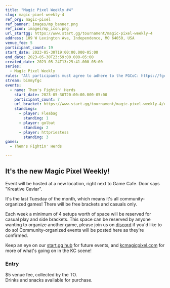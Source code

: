 ```yaml
---
title: "Magic Pixel Weekly #4"
slug: magic-pixel-weekly-4
ref_org: magic-pixel
ref_banner: images/mp_banner.png
ref_icon: images/mp_icon.png
url_startgg: https://www.start.gg/tournament/magic-pixel-weekly-4
address: 109 W Lexington Ave, Independence, MO 64050, USA
venue_fee: 5
participant_count: 19
start_date: 2023-05-30T19:00:00.000-05:00
end_date: 2023-05-30T23:59:00.000-05:00
created_date: 2023-05-24T13:25:41.000-05:00
series:
  - Magic Pixel Weekly
rules: "All participants must agree to adhere to the FGCoC: https://fgcoc.com/"
stream: bimmyfgc
events:
  - name: Them's Fightin' Herds
    start_date: 2023-05-30T20:00:00.000-05:00
    participant_count: 7
    url_bracket: https://www.start.gg/tournament/magic-pixel-weekly-4/events/them-s-fightin-herds/brackets/1380246/2097651
    standings:
      - player: Fleabag
        standing: 1
      - player: golbat
        standing: 2
      - player: httpriestess
        standing: 3
games:
  - Them's Fightin' Herds

---
```


## It's the new Magic Pixel Weekly! 

Event will be hosted at a new location, right next to Game Cafe. Door says "Kreative Caviar".   

It's the last Tuesday of the month, which means it's all community-organized games! There will be free brackets and casuals only.

Each week a minimum of 4 setups worth of space will be reserved for casual play and side brackets. This space can be reserved by anyone wanting to organize another game, please join us on  [discord](https://discord.gg/jkmn6CVrrQ) if you'd like to do so! Community-organized events will be posted here as they're confirmed.

Keep an eye on our [start.gg hub](https://www.start.gg/hub/magic-pixel) for future events, and [kcmagicpixel.com](https://kcmagicpixel.com) for more of what's going on in the KC scene!

### Entry

$5 venue fee, collected by the TO.  
Drinks and snacks available for purchase.
  